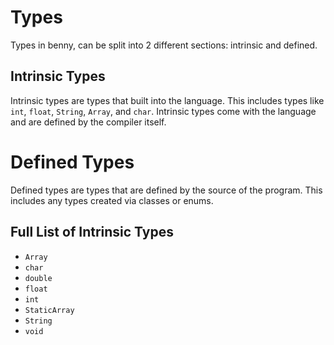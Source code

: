 # Types

Types in benny, can be split into 2 different sections: intrinsic and defined.

## Intrinsic Types

Intrinsic types are types that built into the language. This includes types like `int`, `float`, `String`, `Array`, and `char`. Intrinsic types come with the language and are defined by the compiler itself.

# Defined Types

Defined types are types that are defined by the source of the program. This includes any types created via classes or enums.

## Full List of Intrinsic Types

- `Array`
- `char`
- `double`
- `float`
- `int`
- `StaticArray`
- `String`
- `void`
